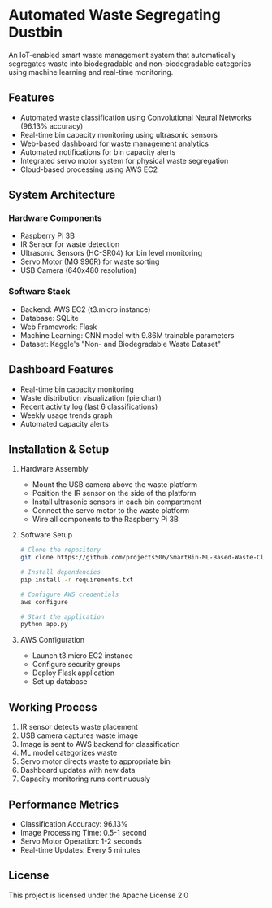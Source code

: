 # Automated Waste Segregating Dustbin

An IoT-enabled smart waste management system that automatically segregates waste into biodegradable and non-biodegradable categories using machine learning and real-time monitoring.

## Features

- Automated waste classification using Convolutional Neural Networks (96.13% accuracy)
- Real-time bin capacity monitoring using ultrasonic sensors
- Web-based dashboard for waste management analytics
- Automated notifications for bin capacity alerts
- Integrated servo motor system for physical waste segregation
- Cloud-based processing using AWS EC2

## System Architecture

### Hardware Components
- Raspberry Pi 3B
- IR Sensor for waste detection
- Ultrasonic Sensors (HC-SR04) for bin level monitoring
- Servo Motor (MG 996R) for waste sorting
- USB Camera (640x480 resolution)

### Software Stack
- Backend: AWS EC2 (t3.micro instance)
- Database: SQLite
- Web Framework: Flask
- Machine Learning: CNN model with 9.86M trainable parameters
- Dataset: Kaggle's "Non- and Biodegradable Waste Dataset"

## Dashboard Features

- Real-time bin capacity monitoring
- Waste distribution visualization (pie chart)
- Recent activity log (last 6 classifications)
- Weekly usage trends graph
- Automated capacity alerts

## Installation & Setup

1. Hardware Assembly
   - Mount the USB camera above the waste platform
   - Position the IR sensor on the side of the platform
   - Install ultrasonic sensors in each bin compartment
   - Connect the servo motor to the waste platform
   - Wire all components to the Raspberry Pi 3B

2. Software Setup
   ```bash
   # Clone the repository
   git clone https://github.com/projects506/SmartBin-ML-Based-Waste-Classifier
   
   # Install dependencies
   pip install -r requirements.txt
   
   # Configure AWS credentials
   aws configure
   
   # Start the application
   python app.py
   ```

3. AWS Configuration
   - Launch t3.micro EC2 instance
   - Configure security groups
   - Deploy Flask application
   - Set up database

## Working Process

1. IR sensor detects waste placement
2. USB camera captures waste image
3. Image is sent to AWS backend for classification
4. ML model categorizes waste
5. Servo motor directs waste to appropriate bin
6. Dashboard updates with new data
7. Capacity monitoring runs continuously

## Performance Metrics

- Classification Accuracy: 96.13%
- Image Processing Time: 0.5-1 second
- Servo Motor Operation: 1-2 seconds
- Real-time Updates: Every 5 minutes

## License

This project is licensed under the Apache License 2.0
